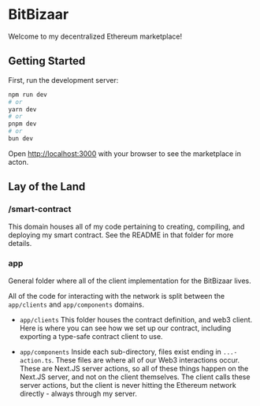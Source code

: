 # BitBizaar

Welcome to my decentralized Ethereum marketplace!

## Getting Started

First, run the development server:

```bash
npm run dev
# or
yarn dev
# or
pnpm dev
# or
bun dev
```

Open [http://localhost:3000](http://localhost:3000) with your browser to see the marketplace in acton.

## Lay of the Land

### /smart-contract

This domain houses all of my code pertaining to creating, compiling, and deploying my smart contract. See the README in that folder for more details.

### app

General folder where all of the client implementation for the BitBizaar lives.

All of the code for interacting with the network is split between the `app/clients` and `app/components` domains.

- `app/clients`
  This folder houses the contract definition, and web3 client. Here is where you can see how we set up our contract, including exporting a type-safe contract client to use.

- `app/components`
  Inside each sub-directory, files exist ending in `...-action.ts`. These files are where all of our Web3 interactions occur. These are Next.JS server actions, so all of these things happen on the Next.JS server, and not on the client themselves. The client calls these server actions, but the client is never hitting the Ethereum network directly - always through my server.
